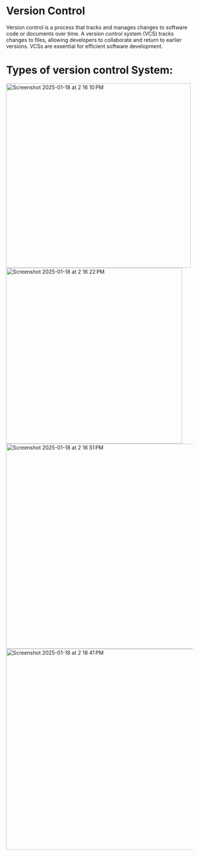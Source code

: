 # Version Control
Version control is a process that tracks and manages changes to software code or documents over time.
A version control system (VCS) tracks changes to files, allowing developers to collaborate and return to earlier versions. VCSs are essential for efficient software development. 
# Types of version control System:
<img width="498" alt="Screenshot 2025-01-18 at 2 16 10 PM" src="https://github.com/user-attachments/assets/c5de89b9-5e5b-43d0-9413-bb57fdbc7d83" />


<img width="475" alt="Screenshot 2025-01-18 at 2 16 22 PM" src="https://github.com/user-attachments/assets/1143a741-0b15-479e-afc4-7ec4e2a554e2" />

<img width="554" alt="Screenshot 2025-01-18 at 2 16 51 PM" src="https://github.com/user-attachments/assets/486d1bad-d001-466a-9d5d-4cebd5fa8c58" />


<img width="543" alt="Screenshot 2025-01-18 at 2 18 41 PM" src="https://github.com/user-attachments/assets/5ad87630-e022-4710-8f77-c274dc74f3d2" />
